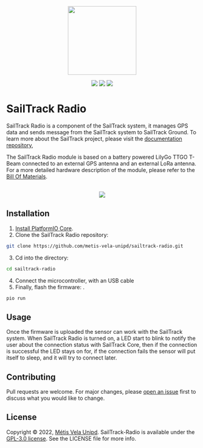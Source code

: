 <p align="center">
  <img src="https://raw.githubusercontent.com/metis-vela-unipd/sailtrack-docs/main/Assets/SailTrack%20Logo.png" width="180">
</p>

<p align="center">
  <img src="https://img.shields.io/github/license/metis-vela-unipd/sailtrack-radio" />
  <img src="https://img.shields.io/github/v/release/metis-vela-unipd/sailtrack-radio" />
  <img src="https://img.shields.io/github/workflow/status/metis-vela-unipd/sailtrack-core/Publish%20Release" />
</p>

# SailTrack Radio

SailTrack Radio is a component of the SailTrack system, it manages GPS data and sends message from the SailTrack system to SailTrack Ground. To learn more about the SailTrack project, please visit the [documentation repository](https://github.com/metis-vela-unipd/sailtrack-docs), 

The SailTrack Radio module is based on a battery powered LilyGo TTGO T-Beam connected to an external GPS antenna and an external LoRa antenna. For a more detailed hardware description of the module, please refer to the [Bill Of Materials](https://github.com/metis-vela-unipd/sailtrack-radio/blob/main/hardware/BOM.csv).

<p align="center">
  <br/>
  <img src="https://raw.githubusercontent.com/metis-vela-unipd/sailtrack-radio/main/hardware/connection-diagram.svg">
</p>

## Installation
 1. [Install PlatformIO Core](https://docs.platformio.org/en/latest/core/installation/index.html).  
 2. Clone the SailTrack Radio repository:
```bash
git clone https://github.com/metis-vela-unipd/sailtrack-radio.git 
``` 
 3. Cd into the directory:
 ```bash
cd sailtrack-radio 
```
 4. Connect the microcontroller, with an USB cable
 5. Finally, flash the firmware: .
```bash
pio run 
```

 
 ## Usage
Once the firmware is uploaded the sensor can work with the SailTrack system. When SailTrack Radio is turned on, a LED start to blink to notify the user about the connection status with SailTrack Core, then if the connection is successful the LED stays on for, if the connection fails  the sensor will put itself to sleep, and it will try to connect later.

## Contributing

Pull requests are welcome. For major changes, please [open an issue](https://github.com/metis-vela-unipd/sailtrack-radio/issues/new) first to discuss what you would like to change.

## License

Copyright © 2022, [Métis Vela Unipd](https://github.com/metis-vela-unipd). SailTrack-Radio is available under the [GPL-3.0 license](https://www.gnu.org/licenses/gpl-3.0.en.html). See the LICENSE file for more info. 
